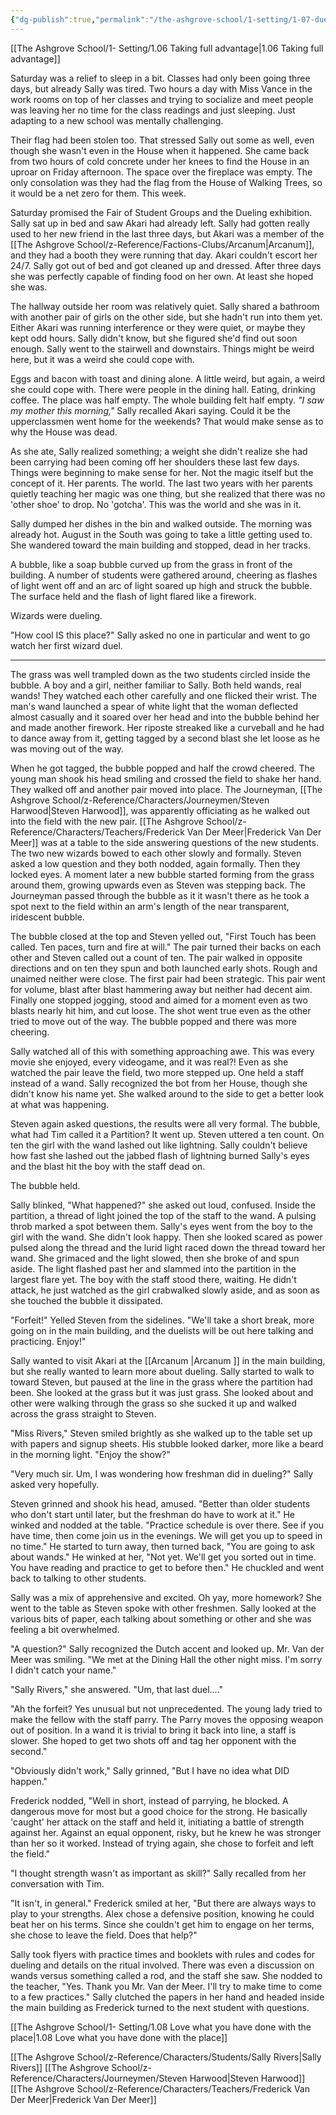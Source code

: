 ```yaml
---
{"dg-publish":true,"permalink":"/the-ashgrove-school/1-setting/1-07-dueling-loyalties/"}
---
```


[[The Ashgrove School/1- Setting/1.06 Taking full advantage\|1.06 Taking full advantage]]

Saturday was a relief to sleep in a bit. Classes had only been going three days, but already Sally was tired. Two hours a day with Miss Vance in the work rooms on top of her classes and trying to socialize and meet people was leaving her no time for the class readings and just sleeping. Just adapting to a new school was mentally challenging. 

Their flag had been stolen too. That stressed Sally out some as well, even though she wasn't even in the House when it happened. She came back from two hours of cold concrete under her knees to find the House in an uproar on Friday afternoon. The space over the fireplace was empty. The only consolation was they had the flag from the House of Walking Trees, so it would be a net zero for them. This week.

Saturday promised the Fair of Student Groups and the Dueling exhibition. Sally sat up in bed and saw Akari had already left. Sally had gotten really used to her new friend in the last three days, but Akari was a member of the [[The Ashgrove School/z-Reference/Factions-Clubs/Arcanum\|Arcanum]], and they had a booth they were running that day. Akari couldn't escort her 24/7. Sally got out of bed and got cleaned up and dressed. After three days she was perfectly capable of finding food on her own. At least she hoped she was. 

The hallway outside her room was relatively quiet. Sally shared a bathroom with another pair of girls on the other side, but she hadn't run into them yet. Either Akari was running interference or they were quiet, or maybe they kept odd hours. Sally didn't know, but she figured she'd find out soon enough. Sally went to the stairwell and downstairs. Things might be weird here, but it was a weird she could cope with. 

Eggs and bacon with toast and dining alone. A little weird, but again, a weird she could cope with. There were people in the dining hall. Eating, drinking coffee. The place was half empty. The whole building felt half empty. *"I saw my mother this morning,"* Sally recalled Akari saying. Could it be the upperclassmen went home for the weekends? That would make sense as to why the House was dead.  

As she ate, Sally realized something; a weight she didn't realize she had been carrying had been coming off her shoulders these last few days. Things were beginning to make sense for her. Not the magic itself but the concept of it. Her parents. The world. The last two years with her parents quietly teaching her magic was one thing, but she realized that there was no 'other shoe' to drop. No 'gotcha'. This was the world and she was in it. 

Sally dumped her dishes in the bin and walked outside. The morning was already hot. August in the South was going to take a little getting used to. She wandered toward the main building and stopped, dead in her tracks. 

A bubble, like a soap bubble curved up from the grass in front of the building. A number of students were gathered around, cheering as flashes of light went off and an arc of light soared up high and struck the bubble. The surface held and the flash of light flared like a firework. 

Wizards were dueling.

"How cool IS this place?" Sally asked no one in particular and went to go watch her first wizard duel.

---

The grass was well trampled down as the two students circled inside the bubble. A boy and a girl, neither familiar to Sally. Both held wands, real wands! They watched each other carefully and one flicked their wrist. The man's wand launched a spear of white light that the woman deflected almost casually and it soared over her head and into the bubble behind her and made another firework. Her riposte streaked like a curveball and he had to dance away from it, getting tagged by a second blast she let loose as he was moving out of the way. 

When he got tagged, the bubble popped and half the crowd cheered. The young man shook his head smiling and crossed the field to shake her hand.  They walked off and another pair moved into place. The Journeyman, [[The Ashgrove School/z-Reference/Characters/Journeymen/Steven Harwood\|Steven Harwood]], was apparently officiating as he walked out into the field with the new pair. [[The Ashgrove School/z-Reference/Characters/Teachers/Frederick Van Der Meer\|Frederick Van Der Meer]] was at a table to the side answering questions of the new students. The two new wizards bowed to each other slowly and formally. Steven asked a low question and they both nodded, again formally. Then they locked eyes. A moment later a new bubble started forming from the grass around them, growing upwards even as Steven was stepping back. The Journeyman passed through the bubble as it it wasn't there as he took a spot next to the field within an arm's length of the near transparent, iridescent bubble.

The bubble closed at the top and Steven yelled out, "First Touch has been called. Ten paces, turn and fire at will." The pair turned their backs on each other and Steven called out a count of ten. The pair walked in opposite directions and on ten they spun and both launched early shots. Rough and unaimed neither were close. The first pair had been strategic. This pair went for volume, blast after blast hammering away but neither had decent aim. Finally one stopped jogging, stood and aimed for a moment even as two blasts nearly hit him, and cut loose. The shot went true even as the other tried to move out of the way. The bubble popped and there was more cheering.

Sally watched all of this with something approaching awe. This was every movie she enjoyed, every videogame, and it was real?! Even as she watched the pair leave the field, two more stepped up. One held a staff instead of a wand. Sally recognized the bot from her House, though she didn't know his name yet. She walked around to the side to get a better look at what was happening. 

Steven again asked questions, the results were all very formal. The bubble, what had Tim called it a Partition? It went up. Steven uttered a ten count. On ten the girl with the wand lashed out like lightning. Sally couldn't believe how fast she lashed out the jabbed flash of lightning burned Sally's eyes and the blast hit the boy with the staff dead on. 

The bubble held. 

Sally blinked, "What happened?" she asked out loud, confused. Inside the partition, a thread of light joined the top of the staff to the wand. A pulsing throb marked a spot between them. Sally's eyes went from the boy to the girl with the wand. She didn't look happy. Then she looked scared as power pulsed along the thread and the lurid light raced down the thread toward her wand. She grimaced and the light slowed, then she broke of and spun aside. The light flashed past her and slammed into the partition in the largest flare yet. The boy with the staff stood there, waiting. He didn't attack, he just watched as the girl crabwalked slowly aside, and as soon as she touched the bubble it dissipated. 

"Forfeit!" Yelled Steven from the sidelines. "We'll take a short break, more going on in the main building, and the duelists will be out here talking and practicing. Enjoy!"

Sally wanted to visit Akari at the [[Arcanum \|Arcanum ]] in the main building, but she really wanted to learn more about dueling. Sally started to walk to toward Steven, but paused at the line in the grass where the partition had been. She looked at the grass but it was just grass. She looked about and other were walking through the grass so she sucked it up and walked across the grass straight to Steven.

"Miss Rivers," Steven smiled brightly as she walked up to the table set up with papers and signup sheets. His stubble looked darker, more like a beard in the morning light. "Enjoy the show?" 

"Very much sir. Um, I was wondering how freshman did in dueling?" Sally asked very hopefully. 

Steven grinned and shook his head, amused. "Better than older students who don't start until later, but the freshman do have to work at it." He winked and nodded at the table. "Practice schedule is over there. See if you have time, then come join us in the evenings. We will get you up to speed in no time." He started to turn away, then turned back, "You are going to ask about wands." He winked at her,  "Not yet. We'll get you sorted out in time. You have reading and practice to get to before then." He chuckled and went back to talking to other students.

Sally was a mix of apprehensive and excited. Oh yay, more homework? She went to the table as Steven spoke with other freshmen. Sally looked at the various bits of paper, each talking about something or other and she was feeling a bit overwhelmed.

"A question?" Sally recognized the Dutch accent and looked up. Mr. Van der Meer was smiling. "We met at the Dining Hall the other night miss. I'm sorry I didn't catch your name."

"Sally Rivers," she answered. "Um, that last duel...."

"Ah the forfeit? Yes unusual but not unprecedented. The young lady tried to make the fellow with the staff parry. The Parry moves the opposing weapon out of position. In a wand it is trivial to bring it back into line, a staff is slower. She hoped to get two shots off and tag her opponent with the second."

"Obviously didn't work," Sally grinned, "But I have no idea what DID happen."

Frederick nodded, "Well in short, instead of parrying, he blocked. A dangerous move for most but a good choice for the strong. He basically 'caught' her attack on the staff and held it, initiating a battle of strength against her. Against an equal opponent, risky, but he knew he was stronger than her so it worked. Instead of trying again, she chose to forfeit and left the field."

"I thought strength wasn't as important as skill?" Sally recalled from her conversation with Tim.

"It isn't, in general." Frederick smiled at her, "But there are always ways to play to your strengths. Alex chose a defensive position, knowing he could beat her on his terms. Since she couldn't get him to engage on her terms, she chose to leave the field. Does that help?"

Sally took flyers with practice times and booklets with rules and codes for dueling and details on the ritual involved. There was even a discussion on wands versus something called a rod, and the staff she saw. She nodded to the teacher, "Yes. Thank you Mr. Van der Meer. I'll try to make time to come to a few practices." Sally clutched the papers in her hand and headed inside the main building as Frederick turned to the next student with questions.

[[The Ashgrove School/1- Setting/1.08 Love what you have done with the place\|1.08 Love what you have done with the place]]

[[The Ashgrove School/z-Reference/Characters/Students/Sally Rivers\|Sally Rivers]]
[[The Ashgrove School/z-Reference/Characters/Journeymen/Steven Harwood\|Steven Harwood]]
[[The Ashgrove School/z-Reference/Characters/Teachers/Frederick Van Der Meer\|Frederick Van Der Meer]]
